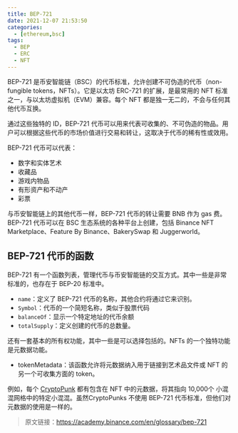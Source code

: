 ```yaml
---
title: BEP-721
date: 2021-12-07 21:53:50
categories:
  - [ethereum,bsc]
tags:
  - BEP
  - ERC
  - NFT
---
```


BEP-721 是币安智能链（BSC）的代币标准，允许创建不可伪造的代币（non-fungible tokens，NFTs）。它是以太坊 ERC-721 的扩展，是最常用的 NFT 标准之一，与以太坊虚拟机（EVM）兼容。每个 NFT 都是独一无二的，不会与任何其他代币互换。

通过这些独特的 ID，BEP-721 代币可以用来代表可收集的、不可伪造的物品。用户可以根据这些代币的市场价值进行交易和转让，这取决于代币的稀有性或效用。

BEP-721 代币可以代表：

- 数字和实体艺术
- 收藏品
- 游戏内物品
- 有形资产和不动产
- 彩票

与币安智能链上的其他代币一样，BEP-721 代币的转让需要 BNB 作为 gas 费。BEP-721 代币可以在 BSC 生态系统的各种平台上创建，包括 Binance NFT Marketplace、Feature By Binance、BakerySwap 和 Juggerworld。

## BEP-721 代币的函数

BEP-721 有一个函数列表，管理代币与币安智能链的交互方式。其中一些是非常标准的，也存在于 BEP-20 标准中。

- `name`：定义了 BEP-721 代币的名称，其他合约将通过它来识别。
- `Symbol`：代币的一个简短名称，类似于股票代码
- `balanceOf`：显示一个特定地址的代币余额
- `totalSupply`：定义创建的代币的总数量。

还有一套基本的所有权功能，其中一些是可以选择包括的。NFTs 的一个独特功能是元数据功能。

- tokenMetadata：该函数允许将元数据纳入用于链接到艺术品文件或 NFT 的另一个可收集方面的 token。

例如，每个 [CryptoPunk](https://academy.binance.com/en/articles/what-are-cryptopunks) 都有包含在 NFT 中的元数据，将其指向 10,000个 小混混网格中的特定小混混。虽然CryptoPunks 不使用 BEP-721 代币标准，但他们对元数据的使用是一样的。

> 原文链接：https://academy.binance.com/en/glossary/bep-721
